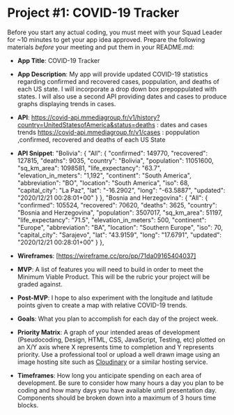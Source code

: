 # Project #1: COVID-19 Tracker


Before you start any actual coding, you must meet with your Squad Leader for ~10 minutes to get your app idea approved. Prepare the following materials _before_ your meeting and put them in your README.md:
- **App Title**: COVID-19 Tracker
- **App Description**: My app will provide updated COVID-19 statistics regarding confirmed and recovered cases, poppulation, and deaths of each US state. I will incorporate a drop down box prepoppulated with states. I will also use a second API providing dates and cases to produce graphs displaying trends in cases.
- **API**: https://covid-api.mmediagroup.fr/v1/history?country=UnitedStatesofAmerica&status=deaths : dates and cases trends
  https://covid-api.mmediagroup.fr/v1/cases : poppulation ,confirmed, recovered and deaths of each US State
  
- **API Snippet**:  "Bolivia": {
        "All": {
            "confirmed": 149770,
            "recovered": 127815,
            "deaths": 9035,
            "country": "Bolivia",
            "population": 11051600,
            "sq_km_area": 1098581,
            "life_expectancy": "63.7",
            "elevation_in_meters": "1,192",
            "continent": "South America",
            "abbreviation": "BO",
            "location": "South America",
            "iso": 68,
            "capital_city": "La Paz",
            "lat": "-16.2902",
            "long": "-63.5887",
            "updated": "2020/12/21 00:28:01+00"
        }
    },
    "Bosnia and Herzegovina": {
        "All": {
            "confirmed": 105524,
            "recovered": 70620,
            "deaths": 3625,
            "country": "Bosnia and Herzegovina",
            "population": 3507017,
            "sq_km_area": 51197,
            "life_expectancy": "71.5",
            "elevation_in_meters": 500,
            "continent": "Europe",
            "abbreviation": "BA",
            "location": "Southern Europe",
            "iso": 70,
            "capital_city": "Sarajevo",
            "lat": "43.9159",
            "long": "17.6791",
            "updated": "2020/12/21 00:28:01+00"
        }
    },
    
- **Wireframes**:  [https://wireframe.cc/pro/pp/71da09165404037]
- **MVP**: A list of features you will need to build in order to meet the Minimum Viable Product. This will be the rubric your project will be graded against.
- **Post-MVP**: I hope to also experiment with the longitude and latitude points given to create a map with relative COVID-19 trends.
- **Goals**: What you plan to accomplish for each day of the project week.
- **Priority Matrix**: A graph of your intended areas of development (Pseudocoding, Design, HTML, CSS, JavaScript, Testing, etc) plotted on an X/Y axis where X represents time to completion and Y represents priority. Use a professional tool or upload a well drawn image using an image hosting site such as [Cloudinary](https://cloudinary.com/) or a similar hosting service.
- **Timeframes**: How long you anticipate spending on each area of development. Be sure to consider how many hours a day you plan to be coding and how many days you have available until presentation day. Components should be broken down into a maximum of 3 hours time blocks.